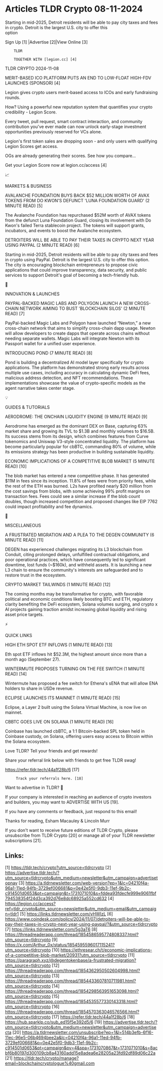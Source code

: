 # Articles TLDR Crypto 08-11-2024

Starting in mid-2025, Detroit residents will be able to pay city taxes
and fees in crypto. Detroit is the largest U.S. city to offer this
option ‌ ‌ ‌ ‌ ‌ ‌ ‌ ‌ ‌ ‌ ‌ ‌ ‌ ‌ ‌ ‌ ‌ ‌ ‌ ‌ ‌ ‌ ‌ ‌ ‌ ‌  ‌ ‌ ‌ ‌ ‌ ‌ ‌ ‌ ‌ ‌ ‌ ‌ ‌ ‌ ‌ ‌ ‌ ‌ ‌ ‌ ‌ ‌ ‌ ‌ ‌ ‌ 


 Sign Up [1] |Advertise [2]|View Online [3] 

		TLDR 

		TOGETHER WITH [legion.cc] [4]

TLDR CRYPTO 2024-11-08

 MERIT-BASED ICO PLATFORM PUTS AN END TO LOW-FLOAT HIGH-FDV LAUNCHES
(SPONSOR) [4] 

 Legion gives crypto users merit-based access to ICOs and early
fundraising rounds.

How? Using a powerful new reputation system that quantifies your
crypto credibility - Legion Score.

Every tweet, pull request, smart contract interaction, and community
contribution you've ever made can now unlock early-stage investment
opportunities previously reserved for VCs alone.

Legion's first token sales are dropping soon - and only users with
qualifying Legion Scores get access.

OGs are already generating their scores. See how you compare…

Get your Legion Score now at legion.cc/access [4]

📈 

MARKETS & BUSINESS

 AVALANCHE FOUNDATION BUYS BACK $52 MILLION WORTH OF AVAX TOKENS FROM
DO KWON'S DEFUNCT 'LUNA FOUNDATION GUARD' (2 MINUTE READ) [5] 

 The Avalanche Foundation has repurchased $52M worth of AVAX tokens
from the defunct Luna Foundation Guard, closing its involvement with
Do Kwon's failed Terra stablecoin project. The tokens will support
grants, incubators, and events to boost the Avalanche ecosystem. 

 DETROITERS WILL BE ABLE TO PAY THEIR TAXES IN CRYPTO NEXT YEAR USING
PAYPAL (2 MINUTE READ) [6] 

 Starting in mid-2025, Detroit residents will be able to pay city
taxes and fees in crypto using PayPal. Detroit is the largest U.S.
city to offer this option. The city is encouraging blockchain
entrepreneurs to propose civic applications that could improve
transparency, data security, and public services to support Detroit's
goal of becoming a tech-friendly hub. 

🚀 

INNOVATION & LAUNCHES

 PAYPAL-BACKED MAGIC LABS AND POLYGON LAUNCH A NEW CROSS-CHAIN NETWORK
AIMING TO BUST 'BLOCKCHAIN SILOS' (2 MINUTE READ) [7] 

 PayPal-backed Magic Labs and Polygon have launched “Newton,” a
new cross-chain network that aims to simplify cross-chain dapp usage.
Newton will allow developers to create dapps that operate across
chains without needing separate wallets. Magic Labs will integrate
Newton with its Passport wallet for a unified user experience. 

 INTRODUCING POND (7 MINUTE READ) [8] 

 Pond is building a decentralized AI model layer specifically for
crypto applications. The platform has demonstrated strong early
results across multiple use cases, including accuracy in calculating
dynamic DeFi fees, malicious address detection, and NFT
recommendations. These implementations showcase the value of
crypto-specific models as the agent narrative takes center stage. 

💡 

GUIDES & TUTORIALS

 AERODROME: THE ONCHAIN LIQUIDITY ENGINE (9 MINUTE READ) [9] 

 Aerodrome has emerged as the dominant DEX on Base, capturing 63%
market share and growing its TVL to $1.3B and monthly volumes to
$16.5B. Its success stems from its design, which combines features
from Curve tokenomics and Uniswap V3-style concentrated liquidity. The
platform has become particularly popular for cbBTC, commanding 80% of
volume, while its emissions strategy has been productive in building
sustainable liquidity. 

 ECONOMIC IMPLICATIONS OF A COMPETITIVE BLOB MARKET (5 MINUTE READ)
[10] 

 The blob market has entered a new competitive phase. It has generated
$11M in fees since its inception. 11.8% of fees were from priority
fees, while the rest of the ETH was burned. L2s have profited nearly
$20 million from the cost savings from blobs, with some achieving 99%
profit margins on transaction fees. Fees could see a similar increase
if the blob count doubles, though increased competition and proposed
changes like EIP 7762 could impact profitability and fee dynamics. 

🦄 

MISCELLANEOUS

 A FRUSTRATED MIGRATION AND A PLEA TO THE DEGEN COMMUNITY (6 MINUTE
READ) [11] 

 DEGEN has experienced challenges migrating its L3 blockchain from
Conduit, citing prolonged delays, unfulfilled contractual obligations,
and poor operational practices, which have consequently led to
significant downtime, lost funds (~$160k), and withheld assets. It is
launching a new L3 chain to ensure the community's interests are
safeguarded and to restore trust in the ecosystem. 

 CRYPTO MARKET TAILWINDS (1 MINUTE READ) [12] 

 The coming months may be transformative for crypto, with favorable
political and economic conditions likely boosting BTC and ETH,
regulatory clarity benefiting the DeFi ecosystem, Solana volumes
surging, and crypto x AI projects gaining traction amidst increasing
global liquidity and rising asset price targets. 

⚡ 

QUICK LINKS

 HIGH ETH SPOT ETF INFLOWS (1 MINUTE READ) [13] 

 Eth spot ETF inflows hit $52.3M, the highest amount since more than a
month ago (September 27). 

 WINTERMUTE PROPOSES TURNING ON THE FEE SWITCH (1 MINUTE READ) [14] 

 Wintermute has proposed a fee switch for Ethena's sENA that will
allow ENA holders to share in USDe revenue. 

 ECLIPSE LAUNCHES ITS MAINNET (1 MINUTE READ) [15] 

 Eclipse, a Layer 2 built using the Solana Virtual Machine, is now
live on mainnet. 

 CBBTC GOES LIVE ON SOLANA (1 MINUTE READ) [16] 

 Coinbase has launched cbBTC, a 1:1 Bitcoin-backed SPL token held in
Coinbase custody, on Solana, offering users easy access to Bitcoin
within the Solana ecosystem. 

Love TLDR? Tell your friends and get rewards!

 Share your referral link below with friends to get free TLDR swag! 

 https://refer.tldr.tech/44a1f28b/6 [17] 

		 Track your referrals here. [18] 

Want to advertise in TLDR? 📰

 If your company is interested in reaching an audience of crypto
investors and builders, you may want to ADVERTISE WITH US [19]. 

 If you have any comments or feedback, just respond to this email! 

Thanks for reading, 
Esham Macauley & Lincoln Murr 

If you don't want to receive future editions of TLDR Crypto, please
unsubscribe from TLDR Crypto [20] or manage all of your TLDR
newsletter subscriptions [21]. 

 

Links:
------
[1] https://tldr.tech/crypto?utm_source=tldrcrypto
[2] https://advertise.tldr.tech/?utm_source=tldrcrypto&utm_medium=newsletter&utm_campaign=advertisetopnav
[3] https://a.tldrnewsletter.com/web-version?ep=1&lc=04210f4a-96a1-11ed-94fb-3729ef006681&p=0e42e5f0-9db3-11ef-9b2c-c914501d0653&pt=campaign&t=1731071010&s=fddea93fdecfe999e9061fbf794538354f24d3ca392d76e8dc68925a552cd632
[4] https://legion.cc/access?ref=tldr_crypto&utm_source=newsletter&utm_medium=email&utm_campaign=tldr1
[5] https://links.tldrnewsletter.com/vHWIzL
[6] https://www.coindesk.com/policy/2024/11/07/detroiters-will-be-able-to-pay-their-taxes-in-crypto-next-year-using-paypal/?&utm_source=tldrcrypto
[7] https://links.tldrnewsletter.com/5g3aT6
[8] https://threadreaderapp.com/thread/1854586595774808337.html?utm_source=tldrcrypto
[9] https://x.com/Arthur_0x/status/1854595596017115241?utm_source=tldrcrypto
[10] https://ethresear.ch/t/economic-implications-of-a-competitive-blob-market/20931?utm_source=tldrcrypto
[11] https://paragraph.xyz/@degentokenbase/a-frustrated-migration?utm_source=tldrcrypto
[12] https://threadreaderapp.com/thread/1854362950502604998.html?utm_source=tldrcrypto
[13] https://threadreaderapp.com/thread/1854433607810711981.html?utm_source=tldrcrypto
[14] https://threadreaderapp.com/thread/1854298563951653098.html?utm_source=tldrcrypto
[15] https://threadreaderapp.com/thread/1854535577330143318.html?utm_source=tldrcrypto
[16] https://threadreaderapp.com/thread/1854570363046576566.html?utm_source=tldrcrypto
[17] https://refer.tldr.tech/44a1f28b/6
[18] https://hub.sparklp.co/sub_ed15f5e392d5/6
[19] https://advertise.tldr.tech/?utm_source=tldrcrypto&utm_medium=newsletter&utm_campaign=advertisecta
[20] https://a.tldrnewsletter.com/unsubscribe?ep=1&l=514b3efb-6f16-11ec-96e5-06b4694bee2a&lc=04210f4a-96a1-11ed-94fb-3729ef006681&p=0e42e5f0-9db3-11ef-9b2c-c914501d0653&pt=campaign&pv=4&spa=1731070867&t=1731071010&s=8acbf6b80197d300109cb8a43160add15e8adea6e28205a23fd92df89d06c22a
[21] https://tldr.tech/crypto/manage?email=blockchaincryptologue%40gmail.com